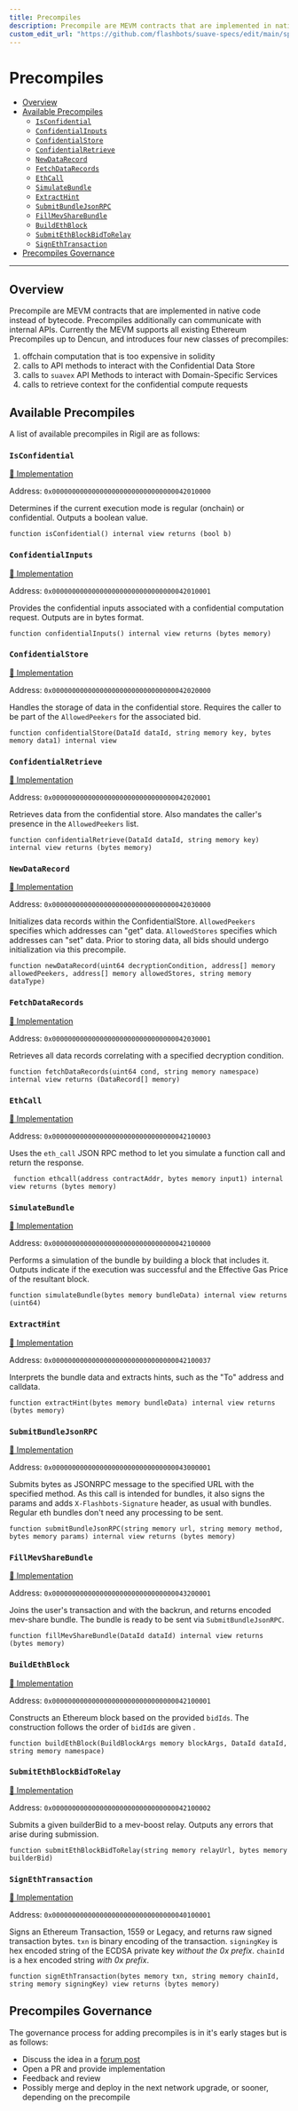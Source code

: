 ```yaml
---
title: Precompiles
description: Precompile are MEVM contracts that are implemented in native code instead of bytecode.
custom_edit_url: "https://github.com/flashbots/suave-specs/edit/main/specs/rigil/precompiles.md"
---
```



<!-- omit from toc -->
# Precompiles

<div className="hide-in-docs">
<!-- TOC -->

- [Overview](#overview)
- [Available Precompiles](#available-precompiles)
  - [`IsConfidential`](#isconfidential)
  - [`ConfidentialInputs`](#confidentialinputs)
  - [`ConfidentialStore`](#confidentialstore)
  - [`ConfidentialRetrieve`](#confidentialretrieve)
  - [`NewDataRecord`](#newdatarecord)
  - [`FetchDataRecords`](#fetchdatarecords)
  - [`EthCall`](#ethcall)
  - [`SimulateBundle`](#simulatebundle)
  - [`ExtractHint`](#extracthint)
  - [`SubmitBundleJsonRPC`](#submitbundlejsonrpc)
  - [`FillMevShareBundle`](#fillmevsharebundle)
  - [`BuildEthBlock`](#buildethblock)
  - [`SubmitEthBlockBidToRelay`](#submitethblockbidtorelay)
  - [`SignEthTransaction`](#signethtransaction)
- [Precompiles Governance](#precompiles-governance)

<!-- /TOC -->

---

## Overview

</div>

Precompile are MEVM contracts that are implemented in native code instead of bytecode. Precompiles additionally can communicate with internal APIs. Currently the MEVM supports all existing Ethereum Precompiles up to Dencun, and introduces four new classes of precompiles:

1. offchain computation that is too expensive in solidity
2. calls to API methods to interact with the Confidential Data Store
3. calls to `suavex` API Methods to interact with Domain-Specific Services
4. calls to retrieve context for the confidential compute requests

## Available Precompiles

A list of available precompiles in Rigil are as follows:

### `IsConfidential`

[🔗 Implementation](https://github.com/flashbots/suave-geth/blob/b328d64689930a40eae0a6e834805f3feab6b58f/core/vm/contracts_suave.go#L43)

Address: `0x0000000000000000000000000000000042010000`


Determines if the current execution mode is regular (onchain) or confidential. Outputs a boolean value.

```solidity
function isConfidential() internal view returns (bool b)
```

### `ConfidentialInputs`

[🔗 Implementation](https://github.com/flashbots/suave-geth/blob/b328d64689930a40eae0a6e834805f3feab6b58f/core/vm/contracts_suave.go#L77)

Address: `0x0000000000000000000000000000000042010001`

Provides the confidential inputs associated with a confidential computation request. Outputs are in bytes format.

```solidity
function confidentialInputs() internal view returns (bytes memory)
```

### `ConfidentialStore`

[🔗 Implementation](https://github.com/flashbots/suave-geth/blob/b328d64689930a40eae0a6e834805f3feab6b58f/core/vm/contracts_suave.go#L121)

Address: `0x0000000000000000000000000000000042020000`

Handles the storage of data in the confidential store. Requires the caller to be part of the `AllowedPeekers` for the associated bid.

```solidity
function confidentialStore(DataId dataId, string memory key, bytes memory data1) internal view
```

### `ConfidentialRetrieve`

[🔗 Implementation](https://github.com/flashbots/suave-geth/blob/b328d64689930a40eae0a6e834805f3feab6b58f/core/vm/contracts_suave.go#L176)

Address: `0x0000000000000000000000000000000042020001`

Retrieves data from the confidential store. Also mandates the caller's presence in the `AllowedPeekers` list.

```solidity
function confidentialRetrieve(DataId dataId, string memory key) internal view returns (bytes memory)
```

### `NewDataRecord`

[🔗 Implementation](https://github.com/flashbots/suave-geth/blob/b328d64689930a40eae0a6e834805f3feab6b58f/core/vm/contracts_suave.go#L237)

Address: `0x0000000000000000000000000000000042030000`

Initializes data records within the ConfidentialStore. `AllowedPeekers` specifies which addresses can "get" data. `AllowedStores` specifies which addresses can "set" data. Prior to storing data, all bids should undergo initialization via this precompile.

```solidity
function newDataRecord(uint64 decryptionCondition, address[] memory allowedPeekers, address[] memory allowedStores, string memory dataType)
```

### `FetchDataRecords`

[🔗 Implementation](https://github.com/flashbots/suave-geth/blob/b328d64689930a40eae0a6e834805f3feab6b58f/core/vm/contracts_suave.go#L291)

Address: `0x0000000000000000000000000000000042030001`

Retrieves all data records correlating with a specified decryption condition.

```solidity
function fetchDataRecords(uint64 cond, string memory namespace) internal view returns (DataRecord[] memory)
```

### `EthCall`

[🔗 Implementation](https://github.com/flashbots/suave-geth/blob/b328d64689930a40eae0a6e834805f3feab6b58f/core/vm/contracts_suave_eth.go#L193)

Address: `0x0000000000000000000000000000000042100003`

Uses the `eth_call` JSON RPC method to let you simulate a function call and return the response.

```solidity
 function ethcall(address contractAddr, bytes memory input1) internal view returns (bytes memory)
```

### `SimulateBundle`

[🔗 Implementation](https://github.com/flashbots/suave-geth/blob/b328d64689930a40eae0a6e834805f3feab6b58f/core/vm/contracts_suave_eth.go#L115)

Address: `0x0000000000000000000000000000000042100000`

Performs a simulation of the bundle by building a block that includes it. Outputs indicate if the execution was successful and the Effective Gas Price of the resultant block.

```solidity
function simulateBundle(bytes memory bundleData) internal view returns (uint64)
```

### `ExtractHint`

[🔗 Implementation](https://github.com/flashbots/suave-geth/blob/b328d64689930a40eae0a6e834805f3feab6b58f/core/vm/contracts_suave_eth.go#L159)

Address: `0x0000000000000000000000000000000042100037`

Interprets the bundle data and extracts hints, such as the "To" address and calldata.

```solidity
function extractHint(bytes memory bundleData) internal view returns (bytes memory)
```

### `SubmitBundleJsonRPC`

[🔗 Implementation](https://github.com/flashbots/suave-geth/blob/b328d64689930a40eae0a6e834805f3feab6b58f/core/vm/contracts_suave_eth.go#L547)

Address: `0x0000000000000000000000000000000043000001`

Submits bytes as JSONRPC message to the specified URL with the specified method. As this call is intended for bundles, it also signs the params and adds `X-Flashbots-Signature` header, as usual with bundles.
Regular eth bundles don't need any processing to be sent.

```solidity
function submitBundleJsonRPC(string memory url, string memory method, bytes memory params) internal view returns (bytes memory)
```

### `FillMevShareBundle`

[🔗 Implementation](https://github.com/flashbots/suave-geth/blob/b328d64689930a40eae0a6e834805f3feab6b58f/core/vm/contracts_suave_eth.go#L613)

Address: `0x0000000000000000000000000000000043200001`

Joins the user's transaction and with the backrun, and returns encoded mev-share bundle. The bundle is ready to be sent via `SubmitBundleJsonRPC`.

```solidity
function fillMevShareBundle(DataId dataId) internal view returns (bytes memory)
```

### `BuildEthBlock`

[🔗 Implementation](https://github.com/flashbots/suave-geth/blob/b328d64689930a40eae0a6e834805f3feab6b58f/core/vm/contracts_suave_eth.go#L267)

Address: `0x0000000000000000000000000000000042100001`

Constructs an Ethereum block based on the provided `bidIds`. The construction follows the order of `bidId`s are given .

```solidity
function buildEthBlock(BuildBlockArgs memory blockArgs, DataId dataId, string memory namespace)
```

### `SubmitEthBlockBidToRelay`

[🔗 Implementation](https://github.com/flashbots/suave-geth/blob/b328d64689930a40eae0a6e834805f3feab6b58f/core/vm/contracts_suave_eth.go#L456)

Address: `0x0000000000000000000000000000000042100002`

Submits a given builderBid to a mev-boost relay. Outputs any errors that arise during submission.

```solidity
function submitEthBlockBidToRelay(string memory relayUrl, bytes memory builderBid)
```

### `SignEthTransaction`

[🔗 Implementation](https://github.com/flashbots/suave-geth/blob/b328d64689930a40eae0a6e834805f3feab6b58f/core/vm/contracts_suave_eth.go#L62)

Address: `0x0000000000000000000000000000000040100001`

Signs an Ethereum Transaction, 1559 or Legacy, and returns raw signed transaction bytes. `txn` is binary encoding of the transaction. `signingKey` is hex encoded string of the ECDSA private key *without the 0x prefix*. `chainId` is a hex encoded string *with 0x prefix*.

```solidity
function signEthTransaction(bytes memory txn, string memory chainId, string memory signingKey) view returns (bytes memory)
```

## Precompiles Governance

The governance process for adding precompiles is in it's early stages but is as follows:
- Discuss the idea in a [forum post](https://collective.flashbots.net/)
- Open a PR and provide implementation
- Feedback and review
- Possibly merge and deploy in the next network upgrade, or sooner, depending on the precompile
